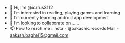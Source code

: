 - 👋 Hi, I’m @icarus3112
- 👀 I’m interested in reading, playing games and learning 
- 🌱 I’m currently learning android app development
- 💞️ I’m looking to collaborate on ......
- 📫 How to reach me :
                      Insta - @aakashic.records
                      Mail - aakash.baghel15@gmail.com

<!---
icarus3112/icarus3112 is a ✨ special ✨ repository because its `README.md` (this file) appears on your GitHub profile.
You can click the Preview link to take a look at your changes.
--->
